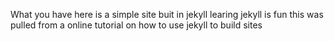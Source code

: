 What you have here is a simple site buit in
jekyll learing jekyll is fun this was pulled from
a online tutorial on how to use jekyll to build sites
